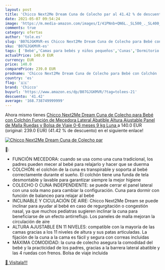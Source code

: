 ```yaml
---
layout: post
title: 'Chicco Next2Me Dream Cuna de Colecho par al 41.42 % de descuento'
date: 2021-05-07 09:54:24
image: 'https://m.media-amazon.com/images/I/41PNnb+QN6L._SL500_._SL400_.jpg'
comments: true
category: ofertas
author: 'tole.es'
slug: 'B07GJGKMVR-es Chicco Next2Me Dream Cuna de Colecho para Bebé con Colchón...'
sku: 'B07GJGKMVR-es'
tags: [ 'Bebé','Camas para bebés y niños pequeños','Cunas','Dormitorio','Muebles para bebé','bebé','chicco', ]
actualPrice: 140.0 EUR
currency: EUR
price: 140.0
comparePrice: 239.0 EUR
prodname: 'Chicco Next2Me Dream Cuna de Colecho para Bebé con Colchón  Función de Mecedora  Lateral Abatible  Altura Ajustable  Panel de Malla  Ruedas y Bolsa de Viaje 0-6 meses  9 kg  Luna '
country: 'es'
flag: '🇪🇸'
brand: 'Chicco'
buyurl: 'https://www.amazon.es/dp/B07GJGKMVR/?tag=tolees-21'
descuento: '41.42'
average: '168.738749999999'
---
```


Ahora mismo tienes [Chicco Next2Me Dream Cuna de Colecho para Bebé con Colchón  Función de Mecedora  Lateral Abatible  Altura Ajustable  Panel de Malla  Ruedas y Bolsa de Viaje 0-6 meses  9 kg  Luna ](https://www.amazon.es/dp/B07GJGKMVR/?tag=tolees-21) a 140.0 EUR (original: 239.0 EUR) (41.42 %  de descuento) en el siguiente enlace!

[![Chicco Next2Me Dream Cuna de Colecho par](https://m.media-amazon.com/images/I/41PNnb+QN6L._SL500_._SL400_.jpg)](https://www.amazon.es/dp/B07GJGKMVR/?tag=tolees-21)

🔎:

- FUNCIÓN MECEDORA: cuando se usa como una cuna tradicional, los padres pueden mecer al bebé para relajarlo y hacer que se duerma
- COLCHÓN: el colchón de la cuna es transpirable y soporta al bebé correctamente durante el sueño. El colchón tiene una funda de tela desmontable y lavable para garantizar siempre la mejor higiene
- COLECHO O CUNA INDEPENDIENTE: se puede cerrar el panel lateral con una sola mano para cambiar la configuración. Cuna para dormir con función de balanceo para relajar al bebé
- INCLINABLE Y CICULACIÓN DE AIRE: Chicco Next2Me Dream se puede inclinar para ayudar al bebé en caso de regurgitación o congestión nasal, ya que muchos pediatras sugieren inclinar la cuna para beneficiarse de un efecto antirreflujo. Los paneles de malla mejoran la circulación de aire
- ALTURA AJUSTABLE EN 11 NIVELES: compatible con la mayoría de las camas gracias a los 11 niveles de altura y sus patas articuladas. La fijación de la cuna a la cama es fácil y segura con correas incluidas
- MÁXIMA COMODIDAD: la cuna de colecho asegura la comodidad del bebé y la practicidad de los padres, gracias a la barrera lateral abatible y las 4 ruedas con frenos. Bolsa de viaje incluida

[🛒 Visítala!!!](https://www.amazon.es/dp/B07GJGKMVR/?tag=tolees-21)
